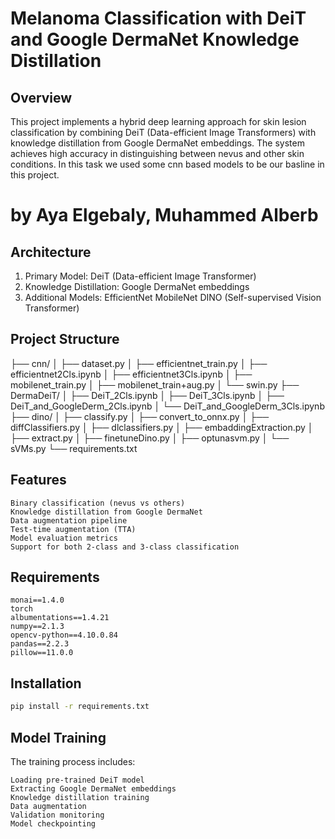 # Melanoma Classification with DeiT and Google DermaNet Knowledge Distillation

## Overview
This project implements a hybrid deep learning approach for skin lesion classification by combining DeiT (Data-efficient Image Transformers) with knowledge distillation from Google DermaNet embeddings. The system achieves high accuracy in distinguishing between nevus and other skin conditions. In this task we used some cnn based models to be our basline in this project. 

# by Aya Elgebaly, Muhammed Alberb 

## Architecture
1. Primary Model: DeiT (Data-efficient Image Transformer)
2. Knowledge Distillation: Google DermaNet embeddings
3. Additional Models:
        EfficientNet
        MobileNet
        DINO (Self-supervised Vision Transformer)
        
## Project Structure

├── cnn/
│   ├── dataset.py
│   ├── efficientnet_train.py
│   ├── efficientnet2Cls.ipynb 
│   ├── efficientnet3Cls.ipynb
│   ├── mobilenet_train.py
│   ├── mobilenet_train+aug.py
│   └── swin.py
├── DermaDeiT/
│   ├── DeiT_2Cls.ipynb
│   ├── DeiT_3Cls.ipynb
│   ├── DeiT_and_GoogleDerm_2Cls.ipynb
│   └── DeiT_and_GoogleDerm_3Cls.ipynb
├── dino/
│   ├── classify.py
│   ├── convert_to_onnx.py
│   ├── diffClassifiers.py
│   ├── dlclassifiers.py
│   ├── embaddingExtraction.py
│   ├── extract.py
│   ├── finetuneDino.py
│   ├── optunasvm.py
│   └── sVMs.py
└── requirements.txt

## Features
    Binary classification (nevus vs others)
    Knowledge distillation from Google DermaNet
    Data augmentation pipeline
    Test-time augmentation (TTA)
    Model evaluation metrics
    Support for both 2-class and 3-class classification

## Requirements
    monai==1.4.0
    torch
    albumentations==1.4.21
    numpy==2.1.3
    opencv-python==4.10.0.84
    pandas==2.2.3
    pillow==11.0.0


## Installation
```bash
pip install -r requirements.txt
```

## Model Training
The training process includes:

    Loading pre-trained DeiT model
    Extracting Google DermaNet embeddings
    Knowledge distillation training
    Data augmentation
    Validation monitoring
    Model checkpointing
